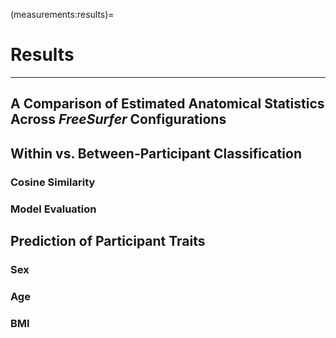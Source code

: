 (measurements:results)=
# Results

<hr>

## A Comparison of Estimated Anatomical Statistics Across *FreeSurfer* Configurations

## Within vs. Between-Participant Classification

### Cosine Similarity

### Model Evaluation

## Prediction of Participant Traits

### Sex

### Age

### BMI
